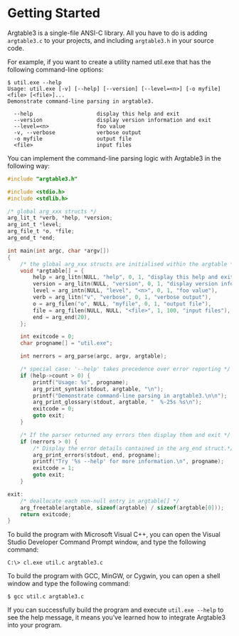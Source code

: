 # Getting Started

Argtable3 is a single-file ANSI-C library. All you have to do is adding
`argtable3.c` to your projects, and including `argtable3.h` in your source code.

For example, if you want to create a utility named util.exe that has the
following command-line options:

```shell
$ util.exe --help
Usage: util.exe [-v] [--help] [--version] [--level=<n>] [-o myfile] <file> [<file>]...
Demonstrate command-line parsing in argtable3.

  --help                    display this help and exit
  --version                 display version information and exit
  --level=<n>               foo value
  -v, --verbose             verbose output
  -o myfile                 output file
  <file>                    input files
```

You can implement the command-line parsing logic with Argtable3 in the following
way:

```c
#include "argtable3.h"

#include <stdio.h>
#include <stdlib.h>

/* global arg_xxx structs */
arg_lit_t *verb, *help, *version;
arg_int_t *level;
arg_file_t *o, *file;
arg_end_t *end;

int main(int argc, char *argv[])
{
    /* the global arg_xxx structs are initialised within the argtable */
    void *argtable[] = {
        help = arg_litn(NULL, "help", 0, 1, "display this help and exit"),
        version = arg_litn(NULL, "version", 0, 1, "display version info and exit"),
        level = arg_intn(NULL, "level", "<n>", 0, 1, "foo value"),
        verb = arg_litn("v", "verbose", 0, 1, "verbose output"),
        o = arg_filen("o", NULL, "myfile", 0, 1, "output file"),
        file = arg_filen(NULL, NULL, "<file>", 1, 100, "input files"),
        end = arg_end(20),
    };

    int exitcode = 0;
    char progname[] = "util.exe";

    int nerrors = arg_parse(argc, argv, argtable);

    /* special case: '--help' takes precedence over error reporting */
    if (help->count > 0) {
        printf("Usage: %s", progname);
        arg_print_syntax(stdout, argtable, "\n");
        printf("Demonstrate command-line parsing in argtable3.\n\n");
        arg_print_glossary(stdout, argtable, "  %-25s %s\n");
        exitcode = 0;
        goto exit;
    }

    /* If the parser returned any errors then display them and exit */
    if (nerrors > 0) {
        /* Display the error details contained in the arg_end struct.*/
        arg_print_errors(stdout, end, progname);
        printf("Try '%s --help' for more information.\n", progname);
        exitcode = 1;
        goto exit;
    }

exit:
    /* deallocate each non-null entry in argtable[] */
    arg_freetable(argtable, sizeof(argtable) / sizeof(argtable[0]));
    return exitcode;
}
```

To build the program with Microsoft Visual C++, you can open the Visual Studio
Developer Command Prompt window, and type the following command:

```shell
C:\> cl.exe util.c argtable3.c
```

To build the program with GCC, MinGW, or Cygwin, you can open a shell window and
type the following command:

```shell
$ gcc util.c argtable3.c
```

If you can successfully build the program and execute `util.exe --help` to see
the help message, it means you’ve learned how to integrate Argtable3 into your
program.
